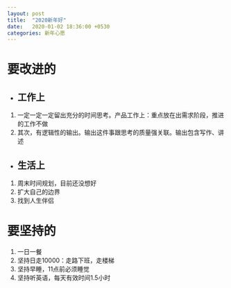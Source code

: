 ```yaml
---
layout: post
title:  "2020新年好"
date:   2020-01-02 18:36:00 +0530
categories: 新年心愿
---
```

# 要改进的
* ## 工作上
1. 一定一定一定留出充分的时间思考。产品工作上：重点放在出需求阶段，推进的工作不做
2. 其次，有逻辑性的输出。输出这件事跟思考的质量强关联。输出包含写作、讲述

* ## 生活上
1. 周末时间规划，目前还没想好
2. 扩大自己的边界
3. 找到人生伴侣

# 要坚持的
1. 一日一餐
2. 坚持日走10000：走路下班，走楼梯
3. 坚持早睡，11点前必须睡觉
4. 坚持听英语，每天有效时间1.5小时




